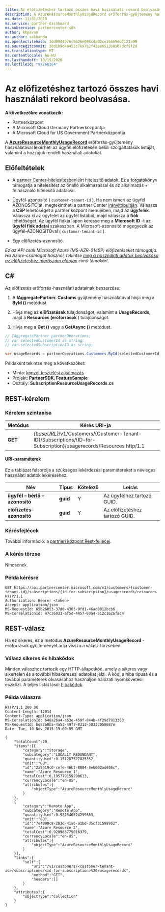 ```yaml
---
title: Az előfizetéshez tartozó összes havi használati rekord beolvasása.
description: A AzureResourceMonthlyUsageRecord erőforrás-gyűjtemény használatával lekérheti az ügyfél előfizetésén belüli szolgáltatások listáját, valamint a hozzájuk rendelt használati adatokat.
ms.date: 11/01/2019
ms.service: partner-dashboard
ms.subservice: partnercenter-sdk
author: khpavan
ms.author: sakhanda
ms.openlocfilehash: 1dd09d4976c9626e088cda02ce36669dd7121a99
ms.sourcegitcommit: 30d1b9d48453c7697a2f42ee09138e507dcf9f2d
ms.translationtype: MT
ms.contentlocale: hu-HU
ms.lasthandoff: 10/19/2020
ms.locfileid: "97768364"
---
```

# <a name="get-all-monthly-usage-records-for-a-subscription"></a>Az előfizetéshez tartozó összes havi használati rekord beolvasása.

**A következőkre vonatkozik:**

- Partnerközpont
- A Microsoft Cloud Germany Partnerközpontja
- A Microsoft Cloud for US Government Partnerközpontja

A [**AzureResourceMonthlyUsageRecord**](/dotnet/api/microsoft.store.partnercenter.models.usage.azureresourcemonthlyusagerecord) erőforrás-gyűjtemény használatával lekérheti az ügyfél előfizetésén belüli szolgáltatások listáját, valamint a hozzájuk rendelt használati adatokat.

## <a name="prerequisites"></a>Előfeltételek

- A [partner Center-hitelesítésben](partner-center-authentication.md)leírt hitelesítő adatok. Ez a forgatókönyv támogatja a hitelesítést az önálló alkalmazással és az alkalmazás + felhasználó hitelesítő adataival.

- Ügyfél-azonosító ( `customer-tenant-id` ). Ha nem ismeri az ügyfél AZONOSÍTÓját, megtekintheti a partner Center [irányítópultján](https://partner.microsoft.com/dashboard). Válassza a **CSP** lehetőséget a partner központ menüjében, majd az **ügyfelek**. Válassza ki az ügyfelet az ügyfél listából, majd válassza a **fiók** lehetőséget. Az ügyfél fiókja lapon keresse meg a **Microsoft ID** -t az **ügyfél fiók adatai** szakaszban. A Microsoft-azonosító megegyezik az ügyfél-AZONOSÍTÓval ( `customer-tenant-id` ).

- Egy előfizetés-azonosító.

*Ez az API csak Microsoft Azure (MS-AZR-0145P) előfizetéseket támogatja. Ha Azure-csomagot használ, tekintse [meg a használati adatok beolvasása az előfizetéshez mérőszám alapján](get-a-customer-subscription-meter-usage-records.md) című témakört.*

## <a name="c"></a>C\#

Az előfizetés erőforrás-használati adatainak beszerzése:

1. A **IAggregatePartner. Customs** gyűjtemény használatával hívja meg a **ById ()** metódust.

2. Hívja meg az **előfizetések** tulajdonságot, valamint a **UsageRecords**, majd a **Resources (erőforrások** ) tulajdonságot.
3. Hívja meg a **Get ()** vagy a **GetAsync ()** metódust.

``` csharp
// IAggregatePartner partnerOperations;
// var selectedCustomerId as string;
// var selectedSubscriptionID as string;

var usageRecords = partnerOperations.Customers.ById(selectedCustomerId).Subscriptions.ById(selectedSubscriptionId).UsageRecords.Resources.Get();
```

Példaként tekintse meg a következőket:

- Minta: [konzol tesztelési alkalmazás](console-test-app.md)
- Projekt: **PartnerSDK. FeatureSample**
- Osztály: **SubscriptionResourceUsageRecords.cs**

## <a name="rest-request"></a>REST-kérelem

### <a name="request-syntax"></a>Kérelem szintaxisa

| Metódus  | Kérés URI-ja                                                                                                                                       |
|---------|---------------------------------------------------------------------------------------------------------------------------------------------------|
| **GET** | [*{baseURL}*](partner-center-rest-urls.md)/v1/Customers/{Customer-Tenant-ID}/Subscriptions/{ID-for-Subscription}/usagerecords/Resources http/1.1 |

#### <a name="uri-parameters"></a>URI-paraméterek

Ez a táblázat felsorolja a szükséges lekérdezési paramétereket a névleges használati adatok lekéréséhez.

| Név                    | Típus     | Kötelező | Leírás                               |
|-------------------------|----------|----------|-------------------------------------------|
| **ügyfél – bérlő – azonosító**  | **guid** | Y        | Az ügyfélhez tartozó GUID.     |
| **előfizetés-azonosító** | **guid** | Y        | Az előfizetéshez tartozó GUID. |

### <a name="request-headers"></a>Kérésfejlécek

További információ: a [partneri központ Rest-fejlécei](headers.md).

### <a name="request-body"></a>A kérés törzse

Nincsenek.

### <a name="request-example"></a>Példa kérésre

```http
GET https://api.partnercenter.microsoft.com/v1/customers/{customer-tenant-id}/subscriptions/{id-for-subscription}/usagerecords/resources HTTP/1.1
Authorization: Bearer <token>
Accept: application/json
MS-RequestId: 65b26053-37d0-4303-9fd1-46ad8012bcb6
MS-CorrelationId: 47c36033-af5d-4457-80a4-512c1626fac4
```

## <a name="rest-response"></a>REST-válasz

Ha ez sikeres, ez a metódus **AzureResourceMonthlyUsageRecord** -erőforrások gyűjteményét adja vissza a válasz törzsében.

### <a name="response-success-and-error-codes"></a>Válasz sikeres és hibakódok

Minden válaszhoz tartozik egy HTTP-állapotkód, amely a sikeres vagy sikertelen és a további hibakeresési adatokat jelzi. A kód, a hiba típusa és a további paraméterek olvasásához használjon hálózati nyomkövetési eszközt. A teljes listát lásd: [hibakódok](error-codes.md).

### <a name="response-example"></a>Példa válaszra

```http
HTTP/1.1 200 OK
Content-Length: 12014
Content-Type: application/json
MS-CorrelationId: 648a26a4-a63e-459f-844b-4f29d7913353
MS-RequestId: be82a8ba-4a53-49f7-8313-b033c058687e
Date: Tue, 10 Nov 2015 19:09:59 GMT

{
    "totalCount":20,
    "items":[{
        "category":"Storage",
        "subcategory":"LOCALLY REDUNDANT",
        "quantityUsed":0.151287527825352,
        "unit":"GB",
        "id":"2a2419c0-cefe-46b2-8004-8eb002ad606c",
        "name":"Azure Resource 1",
        "totalCost":0.195779159290613,
        "currencyLocale":"en-US",
        "attributes":{
            "objectType":"AzureResourceMonthlyUsageRecord"
        }
    },
    {
        "category":"Remote App",
        "subcategory":"Remote App",
        "quantityUsed":0.932546524299563,
        "unit":"GB",
        "id":"7e4099c8-2b3d-41a6-a1bd-d5cf315989b2",
        "name":"Azure Resource 2",
        "totalCost":0.920983775016379,
        "currencyLocale":"en-US",
        "attributes":{
            "objectType":"AzureResourceMonthlyUsageRecord"
        }
    }],
    "links":{
        "self":{
            "uri":"/v1/customers/<customer-tenant-id>/subscriptions/<id-for-subscription>%20/usagerecords",
            "method":"GET",
            "headers":[]
        }
    },
    "attributes":{
        "objectType":"Collection"
    }
}
```
